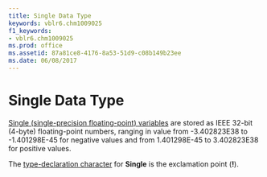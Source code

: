 ```yaml
---
title: Single Data Type
keywords: vblr6.chm1009025
f1_keywords:
- vblr6.chm1009025
ms.prod: office
ms.assetid: 87a81ce8-4176-8a53-51d9-c08b149b23ee
ms.date: 06/08/2017
---
```



# Single Data Type

[Single (single-precision floating-point) variables](../../Glossary/vbe-glossary.md) are stored as IEEE 32-bit (4-byte) floating-point numbers, ranging in value from -3.402823E38 to -1.401298E-45 for negative values and from 1.401298E-45 to 3.402823E38 for positive values. 

The [type-declaration character](../../Glossary/vbe-glossary.md#type-declaration-character) for **Single** is the exclamation point (**!**).


